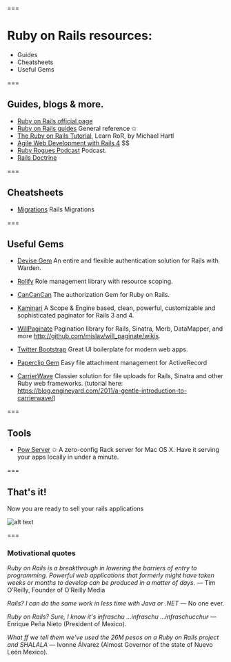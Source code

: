 ===
# Ruby on Rails resources:

- Guides
- Cheatsheets
- Useful Gems

===

## Guides, blogs & more.

* [Ruby on Rails official page](http://rubyonrails.org)
* [Ruby on Rails guides](http://guides.rubyonrails.org) General reference &#10025; 
* [The Ruby on Rails Tutorial](https://www.railstutorial.org/book/beginning), Learn RoR, by Michael Hartl
* [Agile Web Development with Rails 4](https://pragprog.com/book/rails4/agile-web-development-with-rails) $$
* [Ruby Rogues Podcast](http://devchat.tv/ruby-rogues) Podcast.
* [Rails Doctrine](http://rubyonrails.org/doctrine)

===

## Cheatsheets

* [Migrations](https://gist.github.com/amejiarosario/2950888) Rails Migrations

===

## Useful Gems

* [Devise Gem](https://github.com/plataformatec/devise) An entire and flexible authentication solution for Rails with Warden.
* [Rolify](https://github.com/RolifyCommunity/rolify) Role management library with resource scoping.
* [CanCanCan](https://github.com/CanCanCommunity/cancancan) The authorization Gem for Ruby on Rails.
* [Kaminari](https://github.com/amatsuda/kaminari) A Scope & Engine based, clean, powerful, customizable and sophisticated paginator for Rails 3 and 4.
* [WillPaginate](https://github.com/mislav/will_paginate) Pagination library for Rails, Sinatra, Merb, DataMapper, and more http://github.com/mislav/will_paginate/wikis.

* [Twitter Bootstrap](https://github.com/seyhunak/twitter-bootstrap-rails) Great UI boilerplate for modern web apps.
* [Paperclip Gem](https://github.com/thoughtbot/paperclip) Easy file attachment management for ActiveRecord
* [CarrierWave](https://github.com/carrierwaveuploader/carrierwave) Classier solution for file uploads for Rails, Sinatra and other Ruby web frameworks. (tutorial here: https://blog.engineyard.com/2011/a-gentle-introduction-to-carrierwave/)

===

## Tools

* [Pow Server](http://pow.cx) &#10025; A zero-config Rack server for Mac OS X. Have it serving your apps locally in under a minute.

===

## That's it!

Now you are ready to sell your rails applications

![alt text](http://tclhost.com/fWb9tHt.gif "Now you are ready to sell your rails applications")

===

### Motivational quotes

_Ruby on Rails is a breakthrough in lowering the barriers of entry to programming. Powerful web applications that formerly might have taken weeks or months to develop can be produced in a matter of days._ 
— Tim O’Reilly, Founder of O’Reilly Media

_Rails? I can do the same work in less time with Java or .NET_ 
— No one ever.

_Ruby on Rails? Sure, I know it's infraschu …infraschu …infraschucchur_ 
— Enrique Peña Nieto (President of Mexico).

_What ff we tell them we've used the 26M pesos on a Ruby on Rails project and SHALALA_ 
— Ivonne Álvarez (Almost Governor of the state of Nuevo León Mexico).